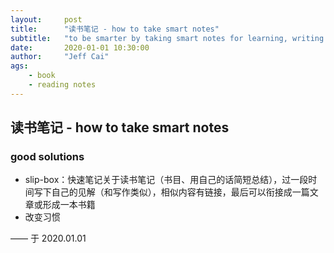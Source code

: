 ```yaml
---
layout:     post
title:      "读书笔记 - how to take smart notes"
subtitle:   "to be smarter by taking smart notes for learning, writing and productivity"
date:       2020-01-01 10:30:00
author:     "Jeff Cai"
ags:
    - book
    - reading notes
---
```


## 读书笔记 - how to take smart notes

### good solutions

- slip-box：快速笔记关于读书笔记（书目、用自己的话简短总结），过一段时间写下自己的见解（和写作类似），相似内容有链接，最后可以衔接成一篇文章或形成一本书籍
- 改变习惯


—— 于 2020.01.01


